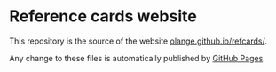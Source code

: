 # Reference cards website

This repository is the source of the website [olange.github.io/refcards/](olange.github.io/refcards/).

Any change to these files is automatically published by [GitHub Pages](http://pages.github.com).
